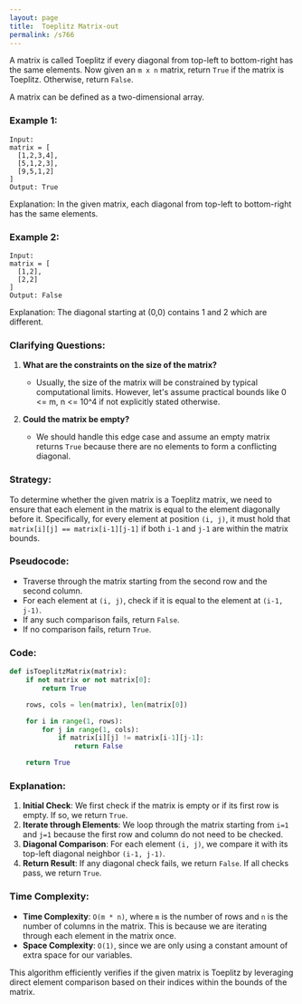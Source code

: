 ```yaml
---
layout: page
title:  Toeplitz Matrix-out
permalink: /s766
---
```

A matrix is called Toeplitz if every diagonal from top-left to bottom-right has the same elements. Now given an `m x n` matrix, return `True` if the matrix is Toeplitz. Otherwise, return `False`.

A matrix can be defined as a two-dimensional array.

### Example 1:
```
Input:
matrix = [
  [1,2,3,4],
  [5,1,2,3],
  [9,5,1,2]
]
Output: True
```
Explanation: In the given matrix, each diagonal from top-left to bottom-right has the same elements.

### Example 2:
```
Input:
matrix = [
  [1,2],
  [2,2]
]
Output: False
```
Explanation: The diagonal starting at (0,0) contains 1 and 2 which are different.

### Clarifying Questions:
1. **What are the constraints on the size of the matrix?**
   - Usually, the size of the matrix will be constrained by typical computational limits. However, let's assume practical bounds like 0 <= m, n <= 10^4 if not explicitly stated otherwise.

2. **Could the matrix be empty?**
   - We should handle this edge case and assume an empty matrix returns `True` because there are no elements to form a conflicting diagonal.

### Strategy:
To determine whether the given matrix is a Toeplitz matrix, we need to ensure that each element in the matrix is equal to the element diagonally before it. Specifically, for every element at position `(i, j)`, it must hold that `matrix[i][j] == matrix[i-1][j-1]` if both `i-1` and `j-1` are within the matrix bounds.

### Pseudocode:
- Traverse through the matrix starting from the second row and the second column.
- For each element at `(i, j)`, check if it is equal to the element at `(i-1, j-1)`.
- If any such comparison fails, return `False`.
- If no comparison fails, return `True`.

### Code:
```python
def isToeplitzMatrix(matrix):
    if not matrix or not matrix[0]:
        return True

    rows, cols = len(matrix), len(matrix[0])

    for i in range(1, rows):
        for j in range(1, cols):
            if matrix[i][j] != matrix[i-1][j-1]:
                return False

    return True
```

### Explanation:
1. **Initial Check**: We first check if the matrix is empty or if its first row is empty. If so, we return `True`.
2. **Iterate through Elements**: We loop through the matrix starting from `i=1` and `j=1` because the first row and column do not need to be checked.
3. **Diagonal Comparison**: For each element `(i, j)`, we compare it with its top-left diagonal neighbor `(i-1, j-1)`.
4. **Return Result**: If any diagonal check fails, we return `False`. If all checks pass, we return `True`.

### Time Complexity:
- **Time Complexity**: `O(m * n)`, where `m` is the number of rows and `n` is the number of columns in the matrix. This is because we are iterating through each element in the matrix once.
- **Space Complexity**: `O(1)`, since we are only using a constant amount of extra space for our variables.

This algorithm efficiently verifies if the given matrix is Toeplitz by leveraging direct element comparison based on their indices within the bounds of the matrix.